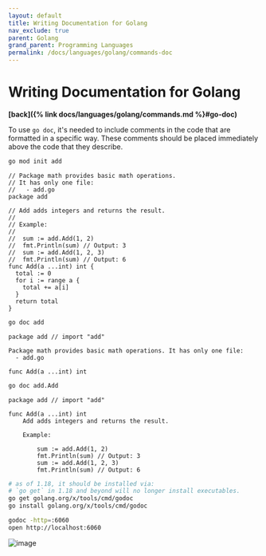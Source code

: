 ```yaml
---
layout: default
title: Writing Documentation for Golang
nav_exclude: true
parent: Golang
grand_parent: Programming Languages
permalink: /docs/languages/golang/commands-doc
---
```


# Writing Documentation for Golang
__[back]({% link docs/languages/golang/commands.md %}#go-doc)__
<br/>

To use `go doc`, it's needed to include comments in the code that are formatted in a specific way. These comments should be placed immediately above the code that they describe.

```sh
go mod init add
```

```golang
// Package math provides basic math operations.
// It has only one file:
//   - add.go
package add

// Add adds integers and returns the result.
//
// Example:
//
//  sum := add.Add(1, 2)
//  fmt.Println(sum) // Output: 3
//  sum := add.Add(1, 2, 3)
//  fmt.Println(sum) // Output: 6
func Add(a ...int) int {
  total := 0
  for i := range a {
    total += a[i]
  }
  return total
}
```

```sh
go doc add
```
```
package add // import "add"

Package math provides basic math operations. It has only one file:
  - add.go

func Add(a ...int) int
```

```sh
go doc add.Add
```
```
package add // import "add"

func Add(a ...int) int
    Add adds integers and returns the result.

    Example:

        sum := add.Add(1, 2)
        fmt.Println(sum) // Output: 3
        sum := add.Add(1, 2, 3)
        fmt.Println(sum) // Output: 6
```


```sh
# as of 1.18, it should be installed via:
# `go get` in 1.18 and beyond will no longer install executables.
go get golang.org/x/tools/cmd/godoc
go install golang.org/x/tools/cmd/godoc

godoc -http=:6060
open http://localhost:6060
```

![image](https://user-images.githubusercontent.com/1886786/232348609-c34158e7-559f-4573-97c6-aa94b860b559.png)
